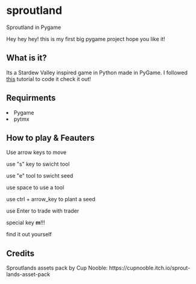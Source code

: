 # sproutland
Sproutland in Pygame

<p>Hey hey hey! this is my first big pygame project hope you like it!</p>

<h2>What is it?</h2>
<p>Its a Stardew Valley inspired game in Python made in PyGame. I followed <a href="https://youtu.be/T4IX36sP_0c">this</a> tutorial to code it check it out!</p>

<h2>Requirments</h2>
<li>Pygame</li>
<li>pytmx</li>

<h2>How to play & Feauters</h2>
<p>
Use arrow keys to move</p>
use "s" key to swicht tool</p>
use "e" tool to swicht seed</p>
use space to use a tool </p>
use ctrl + arrow_key to plant a seed</p>
use Enter to trade with trader</p>


special key <strong>m</strong>!!!</p>
find it out yourself</p>
</p>


<h2>Credits</h2>
<p>Sproutlands assets pack by Cup Nooble: https://cupnooble.itch.io/sprout-lands-asset-pack </p>
